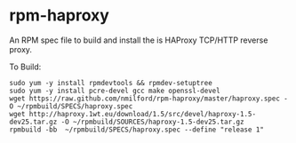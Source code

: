 rpm-haproxy
===========

An RPM spec file to build and install the is HAProxy TCP/HTTP reverse proxy.

To Build:

    sudo yum -y install rpmdevtools && rpmdev-setuptree
    sudo yum -y install pcre-devel gcc make openssl-devel
    wget https://raw.github.com/nmilford/rpm-haproxy/master/haproxy.spec -O ~/rpmbuild/SPECS/haproxy.spec
    wget http://haproxy.1wt.eu/download/1.5/src/devel/haproxy-1.5-dev25.tar.gz -O ~/rpmbuild/SOURCES/haproxy-1.5-dev25.tar.gz
    rpmbuild -bb  ~/rpmbuild/SPECS/haproxy.spec --define "release 1"
